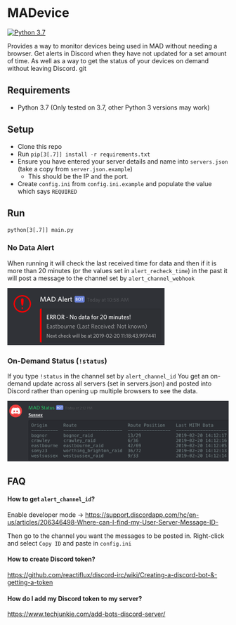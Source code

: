 # MADevice

[![Python 3.7](https://img.shields.io/badge/python-3.7-blue.svg)](https://www.python.org/downloads/release/python-370/)

Provides a way to monitor devices being used in MAD without needing a browser. Get alerts in Discord when they have not updated for a set amount of time. As well as a way to get the status of your devices on demand without leaving Discord.
git 
## Requirements
* Python 3.7 (Only tested on 3.7, other Python 3 versions may work)


## Setup
* Clone this repo
* Run `pip[3[.7]] install -r requirements.txt`
* Ensure you have entered your server details and name into `servers.json` (take a copy from `server.json.example`)
    * This should be the IP and the port.
* Create `config.ini` from `config.ini.example` and populate the value which says `REQUIRED`


## Run

```
python[3[.7]] main.py
```


### No Data Alert
When running it will check the last received time for data and then if it is more than 20 minutes (or the values set in `alert_recheck_time`) in the past it will post a message to the channel set by `alert_channel_webhook`

![alert image](images/alert.png)

### On-Demand Status (`!status`)

If you type `!status` in the channel set by `alert_channel_id`  You get an on-demand update across all servers (set in servers.json) and posted into Discord rather than opening up multiple browsers to see the data.

![status image](images/status.png)



## FAQ

#### How to get `alert_channel_id`?

Enable developer mode -> https://support.discordapp.com/hc/en-us/articles/206346498-Where-can-I-find-my-User-Server-Message-ID-

Then go to the channel you want the messages to be posted in. Right-click and select `Copy ID` and paste in `config.ini`

#### How to create Discord token?

https://github.com/reactiflux/discord-irc/wiki/Creating-a-discord-bot-&-getting-a-token

#### How do I add my Discord token to my server?

https://www.techjunkie.com/add-bots-discord-server/

